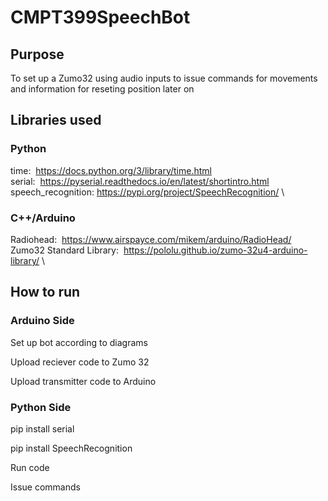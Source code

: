 # CMPT399SpeechBot
## Purpose
To set up a Zumo32 using audio inputs to issue commands for
movements and information for reseting position later on

## Libraries used
### Python
time:&nbsp; https://docs.python.org/3/library/time.html \
serial:&nbsp; https://pyserial.readthedocs.io/en/latest/shortintro.html \
speech_recognition:&nbsp;https://pypi.org/project/SpeechRecognition/ \
### C++/Arduino
Radiohead:&nbsp; https://www.airspayce.com/mikem/arduino/RadioHead/ \
Zumo32 Standard Library:&nbsp; https://pololu.github.io/zumo-32u4-arduino-library/ \

## How to run
### Arduino Side
Set up bot according to diagrams

Upload reciever code to Zumo 32

Upload transmitter code to Arduino

### Python Side

pip install serial

pip install SpeechRecognition

Run code

Issue commands
